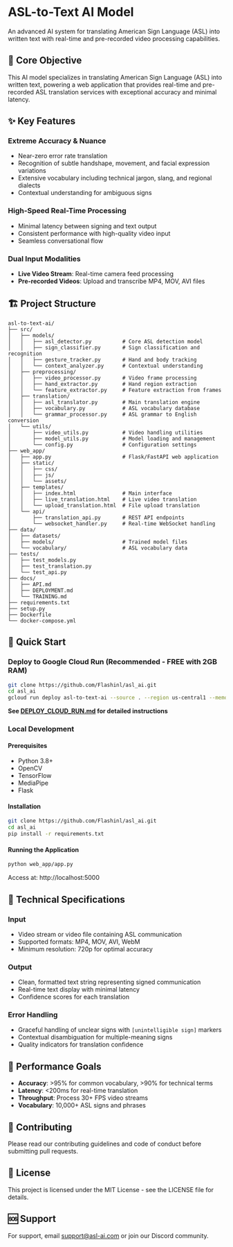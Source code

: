 # ASL-to-Text AI Model

An advanced AI system for translating American Sign Language (ASL) into written text with real-time and pre-recorded video processing capabilities.

## 🎯 Core Objective

This AI model specializes in translating American Sign Language (ASL) into written text, powering a web application that provides real-time and pre-recorded ASL translation services with exceptional accuracy and minimal latency.

## ✨ Key Features

### Extreme Accuracy & Nuance
- Near-zero error rate translation
- Recognition of subtle handshape, movement, and facial expression variations
- Extensive vocabulary including technical jargon, slang, and regional dialects
- Contextual understanding for ambiguous signs

### High-Speed Real-Time Processing
- Minimal latency between signing and text output
- Consistent performance with high-quality video input
- Seamless conversational flow

### Dual Input Modalities
- **Live Video Stream**: Real-time camera feed processing
- **Pre-recorded Videos**: Upload and transcribe MP4, MOV, AVI files

## 🏗️ Project Structure

```
asl-to-text-ai/
├── src/
│   ├── models/
│   │   ├── asl_detector.py          # Core ASL detection model
│   │   ├── sign_classifier.py       # Sign classification and recognition
│   │   ├── gesture_tracker.py       # Hand and body tracking
│   │   └── context_analyzer.py      # Contextual understanding
│   ├── preprocessing/
│   │   ├── video_processor.py       # Video frame processing
│   │   ├── hand_extractor.py        # Hand region extraction
│   │   └── feature_extractor.py     # Feature extraction from frames
│   ├── translation/
│   │   ├── asl_translator.py        # Main translation engine
│   │   ├── vocabulary.py            # ASL vocabulary database
│   │   └── grammar_processor.py     # ASL grammar to English conversion
│   └── utils/
│       ├── video_utils.py           # Video handling utilities
│       ├── model_utils.py           # Model loading and management
│       └── config.py                # Configuration settings
├── web_app/
│   ├── app.py                       # Flask/FastAPI web application
│   ├── static/
│   │   ├── css/
│   │   ├── js/
│   │   └── assets/
│   ├── templates/
│   │   ├── index.html               # Main interface
│   │   ├── live_translation.html    # Live video translation
│   │   └── upload_translation.html  # File upload translation
│   └── api/
│       ├── translation_api.py       # REST API endpoints
│       └── websocket_handler.py     # Real-time WebSocket handling
├── data/
│   ├── datasets/
│   ├── models/                      # Trained model files
│   └── vocabulary/                  # ASL vocabulary data
├── tests/
│   ├── test_models.py
│   ├── test_translation.py
│   └── test_api.py
├── docs/
│   ├── API.md
│   ├── DEPLOYMENT.md
│   └── TRAINING.md
├── requirements.txt
├── setup.py
├── Dockerfile
└── docker-compose.yml
```

## 🚀 Quick Start

### Deploy to Google Cloud Run (Recommended - FREE with 2GB RAM)
```bash
git clone https://github.com/Flashinl/asl_ai.git
cd asl_ai
gcloud run deploy asl-to-text-ai --source . --region us-central1 --memory 2Gi --allow-unauthenticated
```

**See [DEPLOY_CLOUD_RUN.md](DEPLOY_CLOUD_RUN.md) for detailed instructions**

### Local Development

#### Prerequisites
- Python 3.8+
- OpenCV
- TensorFlow
- MediaPipe
- Flask

#### Installation
```bash
git clone https://github.com/Flashinl/asl_ai.git
cd asl_ai
pip install -r requirements.txt
```

#### Running the Application
```bash
python web_app/app.py
```

Access at: http://localhost:5000

## 🔧 Technical Specifications

### Input
- Video stream or video file containing ASL communication
- Supported formats: MP4, MOV, AVI, WebM
- Minimum resolution: 720p for optimal accuracy

### Output
- Clean, formatted text string representing signed communication
- Real-time text display with minimal latency
- Confidence scores for each translation

### Error Handling
- Graceful handling of unclear signs with `[unintelligible sign]` markers
- Contextual disambiguation for multiple-meaning signs
- Quality indicators for translation confidence

## 🎯 Performance Goals

- **Accuracy**: >95% for common vocabulary, >90% for technical terms
- **Latency**: <200ms for real-time translation
- **Throughput**: Process 30+ FPS video streams
- **Vocabulary**: 10,000+ ASL signs and phrases

## 🤝 Contributing

Please read our contributing guidelines and code of conduct before submitting pull requests.

## 📄 License

This project is licensed under the MIT License - see the LICENSE file for details.

## 🆘 Support

For support, email support@asl-ai.com or join our Discord community.
